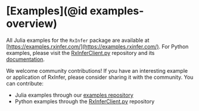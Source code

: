 # [Examples](@id examples-overview)

All Julia examples for the `RxInfer` package are available at [https://examples.rxinfer.com/](https://examples.rxinfer.com/). For Python examples, please visit the [RxInferClient.py](https://github.com/lazydynamics/RxInferClient.py) repository and its [documentation](https://lazydynamics.github.io/RxInferClient.py/).

We welcome community contributions! If you have an interesting example or application of RxInfer, please consider sharing it with the community. You can contribute:
- Julia examples through our [examples repository](https://examples.rxinfer.com/how_to_contribute/)
- Python examples through the [RxInferClient.py](https://github.com/lazydynamics/RxInferClient.py) repository
